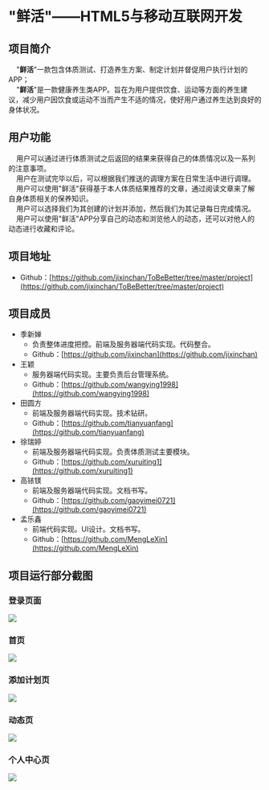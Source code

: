 # "鲜活"——HTML5与移动互联网开发
## 项目简介
&nbsp;&nbsp;&nbsp;&nbsp;"**鲜活**"一款包含体质测试、打造养生方案、制定计划并督促用户执行计划的APP；<br>
&nbsp;&nbsp;&nbsp;&nbsp;"**鲜活**"是一款健康养生类APP。旨在为用户提供饮食、运动等方面的养生建议，减少用户因饮食或运动不当而产生不适的情况，使好用户通过养生达到良好的身体状况。

## 用户功能
&nbsp;&nbsp;&nbsp;&nbsp;用户可以通过进行体质测试之后返回的结果来获得自己的体质情况以及一系列的注意事项。<br>
&nbsp;&nbsp;&nbsp;&nbsp;用户在测试完毕以后，可以根据我们推送的调理方案在日常生活中进行调理。<br>
&nbsp;&nbsp;&nbsp;&nbsp;用户可以使用"鲜活"获得基于本人体质结果推荐的文章，通过阅读文章来了解自身体质相关的保养知识。<br>
&nbsp;&nbsp;&nbsp;&nbsp;用户可以选择我们为其创建的计划并添加，然后我们为其记录每日完成情况。<br>
&nbsp;&nbsp;&nbsp;&nbsp;用户可以使用"鲜活"APP分享自己的动态和浏览他人的动态，还可以对他人的动态进行收藏和评论。<br>
 
## 项目地址
   * Github：[https://github.com/jixinchan/ToBeBetter/tree/master/project](https://github.com/jixinchan/ToBeBetter/tree/master/project)

## 项目成员
* 季新婵
   * 负责整体进度把控。前端及服务器端代码实现。代码整合。
   * Github：[https://github.com/jixinchan](https://github.com/jixinchan)
* 王颖
   * 服务器端代码实现。主要负责后台管理系统。
   * Github：[https://github.com/wangying1998](https://github.com/wangying1998)
* 田圆方
   * 前端及服务器端代码实现。技术钻研。
   * Github：[https://github.com/tianyuanfang](https://github.com/tianyuanfang)
* 徐瑞婷
   * 前端及服务器端代码实现。负责体质测试主要模块。
   * Github：[https://github.com/xuruiting1](https://github.com/xuruiting1)  
* 高铱镁
   * 前端及服务器端代码实现。文档书写。
   * Github：[https://github.com/gaoyimei0721](https://github.com/gaoyimei0721)  
* 孟乐鑫
   * 前端代码实现。UI设计。文档书写。
   * Github：[https://github.com/MengLeXin](https://github.com/MengLeXin)  
   	
## 项目运行部分截图
### 登录页面
<img src="/project/front-end/部分截图/1.png" align=center>

### 首页
<img src="/project/front-end/部分截图/2.png" align=center>

### 添加计划页
<img src="/project/front-end/部分截图/3.png" align=center>

### 动态页
<img src="/project/front-end/部分截图/4.png" align=center>

### 个人中心页
<img src="/project/front-end/部分截图/5.png" align=center>
